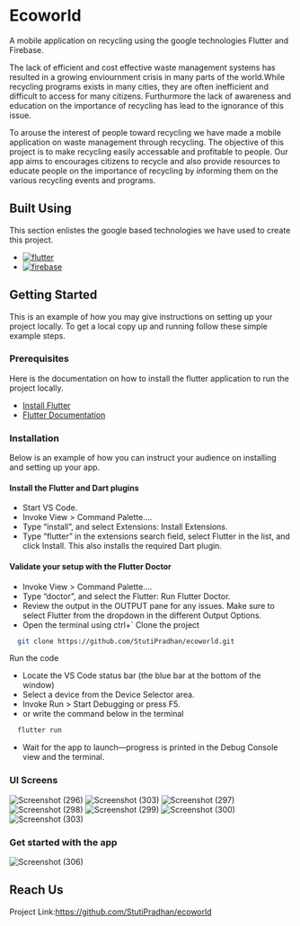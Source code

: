 
# Ecoworld

A mobile application on recycling using the google technologies Flutter and Firebase.

The lack of efficient and cost effective waste management systems has resulted in a growing enviournment crisis in many parts of the world.While recycling programs exists in many cities, they are often inefficient and difficult to access for many citizens. Furthurmore the lack of awareness and education on the importance of recycling has lead to the ignorance of this issue.

To arouse the interest of people toward recycling we have made a mobile application on waste management through recycling. The objective of this project is to make recycling easily accessable and profitable to people. Our app aims to encourages citizens to recycle and also provide resources to educate people on the importance of recycling by informing them on the various recycling events and programs.

## Built Using

This section enlistes the google based technologies we have used to create this project.
- [![flutter](https://img.shields.io/badge/flutter-F0FFFF?style=for-the-badge&logo=flutter&logoColor=blue)](https://flutter.dev/)
- [![firebase](https://img.shields.io/badge/firebase-1E90FF?style=for-the-badge&logo=firebase&logoColor=yellow)](https://firebase.google.com/)

## Getting Started

This is an example of how you may give instructions on setting up your project locally. To get a local copy up and running follow these simple example steps.

### Prerequisites
Here is the documentation on how to install the flutter application to run the project locally.

- [Install Flutter](https://docs.flutter.dev/get-started/install)
- [Flutter Documentation](https://docs.flutter.dev/)

### Installation
Below is an example of how you can instruct your audience on installing and setting up your app. 

#### Install the Flutter and Dart plugins
- Start VS Code.
- Invoke View > Command Palette….
- Type “install”, and select Extensions: Install Extensions.
- Type “flutter” in the extensions search field, select Flutter in the list, and click Install. This also installs the required Dart plugin.
#### Validate your setup with the Flutter Doctor
- Invoke View > Command Palette….
- Type “doctor”, and select the Flutter: Run Flutter Doctor.
- Review the output in the OUTPUT pane for any issues. Make sure to select Flutter from the dropdown in the different Output Options.
- Open the terminal using ctrl+` 
Clone the project

```bash
  git clone https://github.com/StutiPradhan/ecoworld.git
```

Run the code

- Locate the VS Code status bar (the blue bar at the bottom of the window)
- Select a device from the Device Selector area.
- Invoke Run > Start Debugging or press F5.
- or write the command below in the terminal 
```bash
  flutter run
```
- Wait for the app to launch—progress is printed in the Debug Console view and the terminal.

### UI Screens
![Screenshot (296)](https://user-images.githubusercontent.com/109619458/228728143-c2b108ad-e2e0-426a-ad77-8358688c79e9.png)
![Screenshot (303)](https://user-images.githubusercontent.com/109619458/228728284-0755e78b-934c-457c-b7a1-f084f334a051.png)
![Screenshot (297)](https://user-images.githubusercontent.com/109619458/228728213-e605225d-566c-4aa6-adc8-0dd4a3b26d31.png)
![Screenshot (298)](https://user-images.githubusercontent.com/109619458/228728250-f04c6ff5-740a-41ac-bdaa-842d41573afc.png)
![Screenshot (299)](https://user-images.githubusercontent.com/109619458/228728552-5400a0c0-9d9b-4215-b9b6-e22665290551.png)
![Screenshot (300)](https://user-images.githubusercontent.com/109619458/228728278-f6290274-7919-4a62-88aa-d5d3dcf98a14.png)
![Screenshot (303)](https://user-images.githubusercontent.com/109619458/228728691-8ba9419f-8436-4d4b-84c8-6096b6a81006.png)


### Get started with the app

![Screenshot (306)](https://user-images.githubusercontent.com/109619458/228727737-1cbcbbee-85e3-4855-ac7b-9b07d5a5aed1.png)


## Reach Us
Project Link:https://github.com/StutiPradhan/ecoworld







